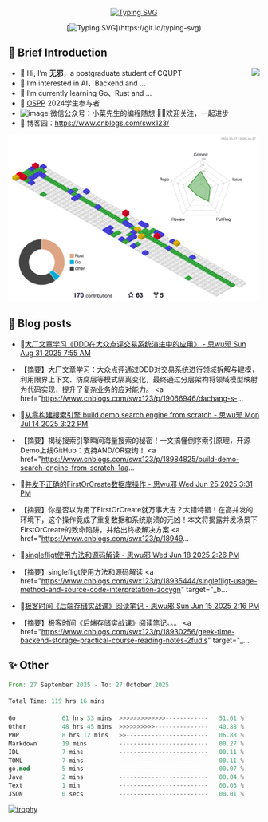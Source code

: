 <div align="center">
    
[![Typing SVG](https://readme-typing-svg.herokuapp.com?font=Fira+Code&pause=10000&color=2977F7&center=true&vCenter=true&random=false&width=435&height=80&lines=%E6%80%9D+%E6%97%A0+%E9%82%AA)](https://git.io/typing-svg)

</div>

<div align="center">
    
[![Typing SVG](https://readme-typing-svg.herokuapp.com?font=Fira+Code&pause=1000&color=2977F7&center=true&vCenter=true&random=false&width=600&height=40&lines=keep+learing+%2C+keep+trying+%2C+keep+doing.)](https://git.io/typing-svg)

</div>


## 🤡 Brief Introduction

<p><img src="https://count.getloli.com/get/@:578223592" align="right" /></p>



- 👋 Hi, I’m **无邪**，a postgraduate student of CQUPT
- 👀 I’m interested in AI、Backend and ...
- 🌱 I’m currently learning Go、Rust and ...
- 💞️ [OSPP](https://summer-ospp.ac.cn/) 2024学生参与者
- ![image](https://github.com/user-attachments/assets/ddc32216-0659-469e-b6aa-89eafc948bf2) 微信公众号：小菜先生的编程随想 👏🏻欢迎关注，一起进步
- 🎈 博客园：https://www.cnblogs.com/swx123/

![](profile-3d-contrib/profile-gitblock.svg)

## 🎈 Blog posts
<!-- BLOG-POST-LIST:START -->
 - 💫[大厂文章学习《DDD在大众点评交易系统演进中的应用》 - 思wu邪 Sun Aug 31 2025 7:55 AM](https://www.cnblogs.com/swx123/p/19066946/dachang-s-article-study-the-application-of-ddd-in-the-evolution-of-dianping-trading-system-z2vfpnf) 
 - 【摘要】大厂文章学习：大众点评通过DDD对交易系统进行领域拆解与建模，利用限界上下文、防腐层等模式隔离变化，最终通过分层架构将领域模型映射为代码实现，提升了复杂业务的应对能力。 &lt;a href=&quot;https://www.cnblogs.com/swx123/p/19066946/dachang-s-... 

 - 🦧[从零构建搜索引擎 build demo search engine from scratch - 思wu邪 Mon Jul 14 2025 3:22 PM](https://www.cnblogs.com/swx123/p/18984825/build-demo-search-engine-from-scratch-1aai6n) 
 - 【摘要】揭秘搜索引擎瞬间海量搜索的秘密！一文搞懂倒序索引原理，开源Demo上线GitHub：支持AND/OR查询！ &lt;a href=&quot;https://www.cnblogs.com/swx123/p/18984825/build-demo-search-engine-from-scratch-1aa... 

 - 💫[并发下正确的FirstOrCreate数据库操作 - 思wu邪 Wed Jun 25 2025 3:31 PM](https://www.cnblogs.com/swx123/p/18949056/concurrently-the-correct-firstorcreate-database-operation-is-done-z24qege) 
 - 【摘要】你是否以为用了FirstOrCreate就万事大吉？大错特错！在高并发的环境下，这个操作竟成了重复数据和系统崩溃的元凶！本文将揭露并发场景下FirstOrCreate的致命陷阱，并给出终极解决方案 &lt;a href=&quot;https://www.cnblogs.com/swx123/p/18949... 

 - 💫[singlefligt使用方法和源码解读 - 思wu邪 Wed Jun 18 2025 2:26 PM](https://www.cnblogs.com/swx123/p/18935444/singlefligt-usage-method-and-source-code-interpretation-zocygn) 
 - 【摘要】singlefligt使用方法和源码解读 &lt;a href=&quot;https://www.cnblogs.com/swx123/p/18935444/singlefligt-usage-method-and-source-code-interpretation-zocygn&quot; target=&quot;_b... 

 - 💯[极客时间《后端存储实战课》阅读笔记 - 思wu邪 Sun Jun 15 2025 2:16 PM](https://www.cnblogs.com/swx123/p/18930256/geek-time-backend-storage-practical-course-reading-notes-2fudls) 
 - 【摘要】极客时间《后端存储实战课》阅读笔记。。。 &lt;a href=&quot;https://www.cnblogs.com/swx123/p/18930256/geek-time-backend-storage-practical-course-reading-notes-2fudls&quot; target=&quot;_... 
<!-- BLOG-POST-LIST:END -->


## ✨ Other
<!--START_SECTION:waka-->

```rust
From: 27 September 2025 - To: 27 October 2025

Total Time: 119 hrs 16 mins

Go             61 hrs 33 mins  >>>>>>>>>>>>>------------   51.61 %
Other          48 hrs 45 mins  >>>>>>>>>>---------------   40.88 %
PHP            8 hrs 12 mins   >>-----------------------   06.88 %
Markdown       19 mins         -------------------------   00.27 %
IDL            7 mins          -------------------------   00.11 %
TOML           7 mins          -------------------------   00.11 %
go.mod         5 mins          -------------------------   00.07 %
Java           2 mins          -------------------------   00.04 %
Text           1 min           -------------------------   00.03 %
JSON           0 secs          -------------------------   00.01 %
```

<!--END_SECTION:waka-->


[![trophy](https://github-profile-trophy.vercel.app/?username=578223592)](https://github.com/ryo-ma/github-profile-trophy)

[^_^]:
    commentted-out contents
    should be shift to right by four spaces (`>>`).


    ![:name](https://count.getloli.com/get/@:578223592#pic_right)

    <img align="right" alt="GIF" src="src/code.gif" width="343" height="220" title="Do what you like, and do it best!"> &nbsp;&nbsp;&nbsp;&nbsp;

    <!---
    [https://github.com/anuraghazra/github-readme-stats/blob/master/docs/readme_cn.md](https://www.yuque.com/achuan-2/blog/dq718n)
    --->
    <div align="center">
    <span>  </span>
    <img height="170px" src="https://github-readme-stats.vercel.app/api?username=578223592&theme=solarized-light" /><span>  </span><img height="170px" src="https://github-readme-stats.vercel.app/api/top-langs/?username=578223592&layout=compact&langs_count=8&theme=solarized-light" />
    <span>  </span>
    </div>
    
    <div align="center">
    <!--     [![Ashutosh's github activity graph](https://github-readme-activity-graph.vercel.app/graph?username=Ashutosh00710)](https://github.com/ashutosh00710/github-readme-activity-graph) -->
        <img src="https://github-readme-activity-graph.vercel.app/graph?username=578223592&theme=lucent" />
    <!--     <img src="https://activity-graph.herokuapp.com/graph?username=578223592&theme=minimal" /> -->
    </div>
    
    
    <picture>
      <source media="(prefers-color-scheme: dark)" srcset="https://raw.githubusercontent.com/578223592/578223592/output/github-contribution-grid-snake-dark.svg">
      <source media="(prefers-color-scheme: light)" srcset="https://raw.githubusercontent.com/578223592/578223592/output/github-contribution-grid-snake.svg">
      <img alt="github contribution grid snake animation" src="https://raw.githubusercontent.com/578223592/578223592/output/github-contribution-grid-snake.svg">
    </picture>
